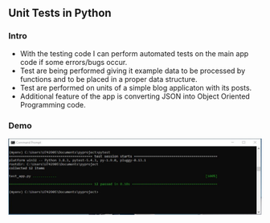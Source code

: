 <h2>Unit Tests in Python</h2>
<h3>Intro</h3>
<ul>
  <li>With the testing code I can perform automated tests on the main app code if some errors/bugs occur.</li>
  <li>Test are being performed giving it example data to be processed by functions and to be placed in a proper data structure.</li>
  <li>Test are performed on units of a simple blog applicaton with its posts.</li>
  <li>Additional feature of the app is converting JSON into Object Oriented Programming code.</li>
</ul>

<h3>Demo</h3>
<img src="images/console.JPG">
